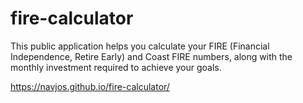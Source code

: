 # fire-calculator

This public application helps you calculate your FIRE (Financial Independence, Retire Early) and Coast FIRE numbers, along with the monthly investment required to achieve your goals.

https://navjos.github.io/fire-calculator/
